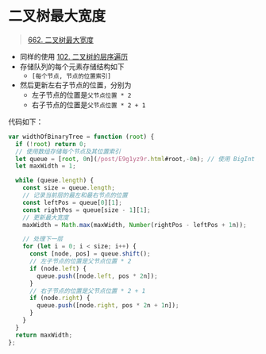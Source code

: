 
# 二叉树最大宽度


> [662. 二叉树最大宽度](https://leetcode.cn/problems/maximum-width-of-binary-tree/)


- 同样的使用 [102. 二叉树的层序遍历](/post/DuLs92ng.html)
- 存储队列的每个元素存储结构如下
	- `[每个节点, 节点的位置索引]`
- 然后更新左右子节点的位置，分别为
	- 左子节点的位置是`父节点位置 * 2`
	- 右子节点的位置是`父节点位置 * 2 + 1`

代码如下：


```javascript hl:3,4,10,11,18,22
var widthOfBinaryTree = function (root) {
  if (!root) return 0;
  // 使用数组存储每个节点及其位置索引
  let queue = [root, 0n](/post/E9g1yz9r.html#root,-0n); // 使用 BigInt 避免大数溢出
  let maxWidth = 1;

  while (queue.length) {
    const size = queue.length;
    // 记录当前层的最左和最右节点的位置
    const leftPos = queue[0][1];
    const rightPos = queue[size - 1][1];
    // 更新最大宽度
    maxWidth = Math.max(maxWidth, Number(rightPos - leftPos + 1n));

    // 处理下一层
    for (let i = 0; i < size; i++) {
      const [node, pos] = queue.shift();
      // 左子节点的位置是父节点位置 * 2
      if (node.left) {
        queue.push([node.left, pos * 2n]);
      }
      // 右子节点的位置是父节点位置 * 2 + 1
      if (node.right) {
        queue.push([node.right, pos * 2n + 1n]);
      }
    }
  }
  return maxWidth;
};
```
